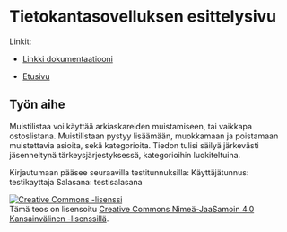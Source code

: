 # Tietokantasovelluksen esittelysivu

Linkit:

* [Linkki dokumentaatiooni](https://github.com/lesktimo/Tsoha-Bootstrap/blob/master/doc/dokumentaatio.pdf)

* [Etusivu](http://lesktimo.users.cs.helsinki.fi/tsoha)


## Työn aihe

Muistilistaa voi käyttää arkiaskareiden muistamiseen, tai vaikkapa 
ostoslistana. Muistilistaan pystyy lisäämään, muokkamaan ja poistamaan muistettavia asioita, sekä kategorioita. 
Tiedon tulisi säilyä järkevästi jäsenneltynä tärkeysjärjestyksessä, kategorioihin luokiteltuina.

Kirjautumaan pääsee seuraavilla testitunnuksilla:
Käyttäjätunnus: testikayttaja
Salasana: testisalasana

<a rel="license" href="http://creativecommons.org/licenses/by-sa/4.0/"><img alt="Creative Commons -lisenssi" style="border-width:0" src="https://i.creativecommons.org/l/by-sa/4.0/80x15.png" /></a><br />Tämä teos on lisensoitu <a rel="license" href="http://creativecommons.org/licenses/by-sa/4.0/">Creative Commons Nimeä-JaaSamoin 4.0 Kansainvälinen -lisenssillä</a>.

